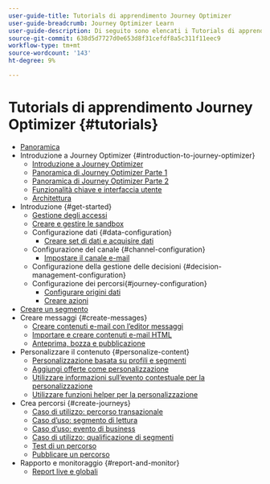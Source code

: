 ```yaml
---
user-guide-title: Tutorials di apprendimento Journey Optimizer
user-guide-breadcrumb: Journey Optimizer Learn
user-guide-description: Di seguito sono elencati i Tutorials di apprendimento di Journey Optimizer.
source-git-commit: 638d5d7727d0e653d8f31cefdf8a5c311f11eec9
workflow-type: tm+mt
source-wordcount: '143'
ht-degree: 9%

---
```



# Tutorials di apprendimento Journey Optimizer {#tutorials}

+ [Panoramica](/help/overview.md)
+ Introduzione a Journey Optimizer {#introduction-to-journey-optimizer}
   + [Introduzione a Journey Optimizer](/help/introduction/introduction.md)
   + [Panoramica di Journey Optimizer Parte 1](/help/introduction/journey-optimizer-overview-part-1.md)
   + [Panoramica di Journey Optimizer Parte 2](/help/introduction/journey-optimizer-overview-part-2.md)
   + [Funzionalità chiave e interfaccia utente](/help/introduction/key-capabilities-and-user-interface.md)
   + [Architettura](/help/introduction/architecture.md)
+ Introduzione {#get-started}
   + [Gestione degli accessi](/help/set-up-access/access-management.md)
   + [Creare e gestire le sandbox](/help/set-up-access/create-and-manage-sandboxes.md)
   + Configurazione dati {#data-configuration}
      + [Creare set di dati e acquisire dati](/help/set-up-data/create-datasets-and-ingest-data.md)
   + Configurazione del canale {#channel-configuration}
      + [Impostare il canale e-mail](/help/set-up-email-channel/set-up-email-channel.md)
   + Configurazione della gestione delle decisioni {#decision-management-configuration}
   + Configurazione dei percorsi{#journey-configuration}
      + [Configurare origini dati](/help/set-up-journeys/configure-data-sources.md)
      + [Creare azioni](/help/set-up-journeys/create-actions.md)
+ [Creare un segmento](/help/set-up-resources/create-segments.md)
+ Creare messaggi {#create-messages}
   + [Creare contenuti e-mail con l’editor messaggi](/help/create-messages/create-email-content-with-the-message-editor.md)
   + [Importare e creare contenuti e-mail HTML](/help/create-messages/import-and-author-html-email-content.md)
   + [Anteprima, bozza e pubblicazione](/help/create-messages/preview-proof-and-publish.md)
+ Personalizzare il contenuto {#personalize-content}
   + [Personalizzazione basata su profili e segmenti](/help/personalize-content/profile-and-segment-membership-based-personalization.md)
   + [Aggiungi offerte come personalizzazione](/help/personalize-content/add-offer-decisioning-to-messages.md)
   + [Utilizzare informazioni sull’evento contestuale per la personalizzazione](/help/personalize-content/use-contextual-event-information-for-personalization.md)
   + [Utilizzare funzioni helper per la personalizzazione](/help/personalize-content/use-helper-functions-for-personalization.md)
+ Crea percorsi {#create-journeys}
   + [Caso di utilizzo: percorso transazionale](/help/create-journeys/use-case-transactional-journey.md)
   + [Caso d’uso: segmento di lettura](/help/create-journeys/use-case-read-segment.md)
   + [Caso d’uso: evento di business](/help/create-journeys/use-case-business-event.md)
   + [Caso di utilizzo: qualificazione di segmenti](/help/create-journeys/use-case-read-segment-qualification.md)
   + [Test di un percorso](/help/create-journeys/test-a-journey.md)
   + [Pubblicare un percorso](/help/create-journeys/publish-a-journey.md)
+ Rapporto e monitoraggio {#report-and-monitor}
   + [Report live e globali](/help/report-and-monitor/live-and-global-reports.md)
